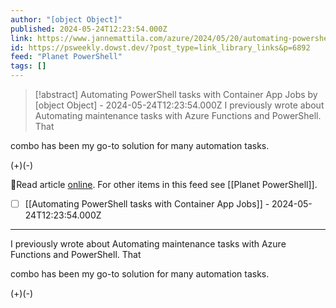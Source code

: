 ```yaml
---
author: "[object Object]"
published: 2024-05-24T12:23:54.000Z
link: https://www.jannemattila.com/azure/2024/05/20/automating-powershell-tasks-with-container-apps.html
id: https://psweekly.dowst.dev/?post_type=link_library_links&p=6892
feed: "Planet PowerShell"
tags: []
---
```

> [!abstract] Automating PowerShell tasks with Container App Jobs by [object Object] - 2024-05-24T12:23:54.000Z
> I previously wrote about Automating maintenance tasks with Azure Functions and PowerShell. That

combo has been my go-to solution for many automation tasks.

(+)(-)

🔗Read article [online](https://www.jannemattila.com/azure/2024/05/20/automating-powershell-tasks-with-container-apps.html). For other items in this feed see [[Planet PowerShell]].

- [ ] [[Automating PowerShell tasks with Container App Jobs]] - 2024-05-24T12:23:54.000Z
- - -
I previously wrote about Automating maintenance tasks with Azure Functions and PowerShell. That

combo has been my go-to solution for many automation tasks.

(+)(-)
